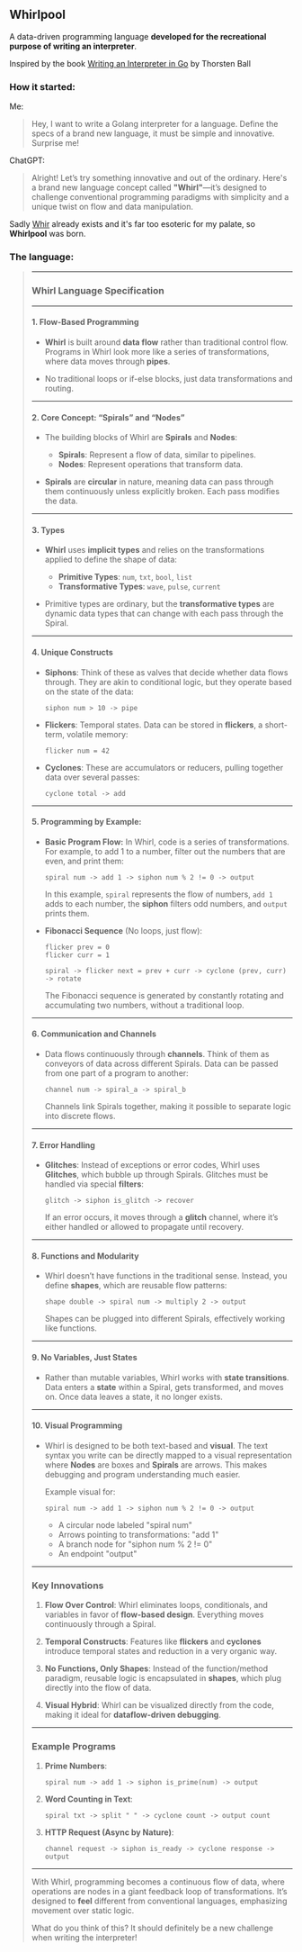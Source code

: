 ## Whirlpool
A data-driven programming language **developed for the recreational purpose of writing an interpreter**.

Inspired by the book [Writing an Interpreter in Go](https://interpreterbook.com/) by Thorsten Ball

### How it started:

Me:
> Hey, I want to write a Golang interpreter for a language. Define the specs of a brand new language, it must be simple and innovative. Surprise me!


ChatGPT:
> Alright! Let’s try something innovative and out of the ordinary. Here's a brand new language concept called **"Whirl"**—it’s designed to challenge conventional programming paradigms with simplicity and a unique twist on flow and data manipulation.


Sadly [Whir](https://esolangs.org/wiki/Whirl) already exists and it's far too esoteric for my palate, so **Whirlpool** was born.

### The language:

> ---
> 
> ### **Whirl Language Specification**
> 
> ---
> 
> #### **1. Flow-Based Programming**
> - **Whirl** is built around **data flow** rather than traditional control flow. Programs in Whirl look more like a series of transformations, where data moves through **pipes**.
>   
> - No traditional loops or if-else blocks, just data transformations and routing.
> 
> ---
> 
> #### **2. Core Concept: “Spirals” and “Nodes”**
> - The building blocks of Whirl are **Spirals** and **Nodes**:
>   - **Spirals**: Represent a flow of data, similar to pipelines.
>   - **Nodes**: Represent operations that transform data.
> 
> - **Spirals** are **circular** in nature, meaning data can pass through them continuously unless explicitly broken. Each pass modifies the data.
> 
> ---
> 
> #### **3. Types**
> - **Whirl** uses **implicit types** and relies on the transformations applied to define the shape of data:
>   - **Primitive Types**: `num`, `txt`, `bool`, `list`
>   - **Transformative Types**: `wave`, `pulse`, `current`
> 
> - Primitive types are ordinary, but the **transformative types** are dynamic data types that can change with each pass through the Spiral.
> 
> ---
> 
> #### **4. Unique Constructs**
> 
> - **Siphons**: Think of these as valves that decide whether data flows through. They are akin to conditional logic, but they operate based on the state of the data:
>   ```whirl
>   siphon num > 10 -> pipe
>   ```
> 
> - **Flickers**: Temporal states. Data can be stored in **flickers**, a short-term, volatile memory:
>   ```whirl
>   flicker num = 42
>   ```
> 
> - **Cyclones**: These are accumulators or reducers, pulling together data over several passes:
>   ```whirl
>   cyclone total -> add
>   ```
> 
> ---
> 
> #### **5. Programming by Example:**
> 
> - **Basic Program Flow:**
>   In Whirl, code is a series of transformations. For example, to add 1 to a number, filter out the numbers that are even, and print them:
> 
>   ```whirl
>   spiral num -> add 1 -> siphon num % 2 != 0 -> output
>   ```
> 
>   In this example, `spiral` represents the flow of numbers, `add 1` adds to each number, the **siphon** filters odd numbers, and `output` prints them.
> 
> - **Fibonacci Sequence** (No loops, just flow):
>   ```whirl
>   flicker prev = 0
>   flicker curr = 1
> 
>   spiral -> flicker next = prev + curr -> cyclone (prev, curr) -> rotate
>   ```
> 
>   The Fibonacci sequence is generated by constantly rotating and accumulating two numbers, without a traditional loop.
> 
> ---
> 
> #### **6. Communication and Channels**
> - Data flows continuously through **channels**. Think of them as conveyors of data across different Spirals. Data can be passed from one part of a program to another:
> 
>   ```whirl
>   channel num -> spiral_a -> spiral_b
>   ```
> 
>   Channels link Spirals together, making it possible to separate logic into discrete flows.
> 
> ---
> 
> #### **7. Error Handling**
> - **Glitches**: Instead of exceptions or error codes, Whirl uses **Glitches**, which bubble up through Spirals. Glitches must be handled via special **filters**:
>   
>   ```whirl
>   glitch -> siphon is_glitch -> recover
>   ```
> 
>   If an error occurs, it moves through a **glitch** channel, where it’s either handled or allowed to propagate until recovery.
> 
> ---
> 
> #### **8. Functions and Modularity**
> - Whirl doesn’t have functions in the traditional sense. Instead, you define **shapes**, which are reusable flow patterns:
>   
>   ```whirl
>   shape double -> spiral num -> multiply 2 -> output
>   ```
> 
>   Shapes can be plugged into different Spirals, effectively working like functions.
> 
> ---
> 
> #### **9. No Variables, Just States**
> - Rather than mutable variables, Whirl works with **state transitions**. Data enters a **state** within a Spiral, gets transformed, and moves on. Once data leaves a state, it no longer exists.
> 
> ---
> 
> #### **10. Visual Programming**
> - Whirl is designed to be both text-based and **visual**. The text syntax you write can be directly mapped to a visual representation where **Nodes** are boxes and **Spirals** are arrows. This makes debugging and program understanding much easier.
> 
>   Example visual for:
>   ```whirl
>   spiral num -> add 1 -> siphon num % 2 != 0 -> output
>   ```
> 
>   - A circular node labeled "spiral num"
>   - Arrows pointing to transformations: "add 1"
>   - A branch node for "siphon num % 2 != 0"
>   - An endpoint "output"
> 
> ---
> 
> ### Key Innovations
> 
> 1. **Flow Over Control**: Whirl eliminates loops, conditionals, and variables in favor of **flow-based design**. Everything moves continuously through a Spiral.
>   
> 2. **Temporal Constructs**: Features like **flickers** and **cyclones** introduce temporal states and reduction in a very organic way.
> 
> 3. **No Functions, Only Shapes**: Instead of the function/method paradigm, reusable logic is encapsulated in **shapes**, which plug directly into the flow of data.
> 
> 4. **Visual Hybrid**: Whirl can be visualized directly from the code, making it ideal for **dataflow-driven debugging**.
> 
> ---
> 
> ### Example Programs
> 
> 1. **Prime Numbers**:
>     ```whirl
>     spiral num -> add 1 -> siphon is_prime(num) -> output
>     ```
> 
> 2. **Word Counting in Text**:
>     ```whirl
>     spiral txt -> split " " -> cyclone count -> output count
>     ```
> 
> 3. **HTTP Request (Async by Nature)**:
>     ```whirl
>     channel request -> siphon is_ready -> cyclone response -> output
>     ```
> 
> ---
> 
> With Whirl, programming becomes a continuous flow of data, where operations are nodes in a giant feedback loop of transformations. It’s designed to **feel** different from conventional languages, emphasizing movement over static logic.
> 
> What do you think of this? It should definitely be a new challenge when writing the interpreter!
